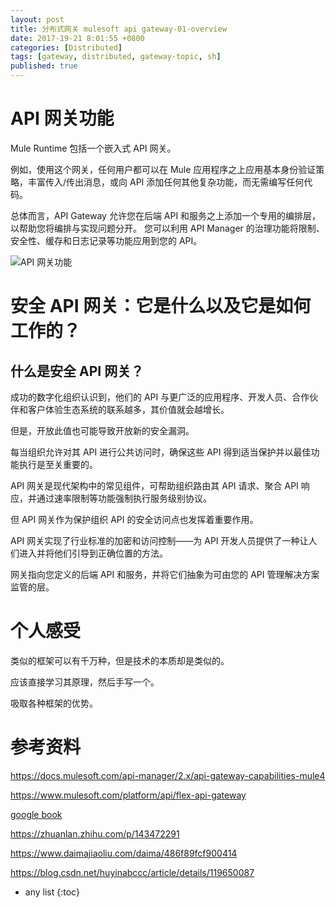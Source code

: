 ```yaml
---
layout: post
title: 分布式网关 mulesoft api gateway-01-overview
date: 2017-19-21 8:01:55 +0800
categories: [Distributed]
tags: [gateway, distributed, gateway-topic, sh]
published: true
---
```


# API 网关功能

Mule Runtime 包括一个嵌入式 API 网关。 

例如，使用这个网关，任何用户都可以在 Mule 应用程序之上应用基本身份验证策略，丰富传入/传出消息，或向 API 添加任何其他复杂功能，而无需编写任何代码。

总体而言，API Gateway 允许您在后端 API 和服务之上添加一个专用的编排层，以帮助您将编排与实现问题分开。 您可以利用 API Manager 的治理功能将限制、安全性、缓存和日志记录等功能应用到您的 API。

![API 网关功能](https://docs.mulesoft.com/api-manager/2.x/_images/apigateway.png)

# 安全 API 网关：它是什么以及它是如何工作的？

## 什么是安全 API 网关？

成功的数字化组织认识到，他们的 API 与更广泛的应用程序、开发人员、合作伙伴和客户体验生态系统的联系越多，其价值就会越增长。

但是，开放此值也可能导致开放新的安全漏洞。

每当组织允许对其 API 进行公共访问时，确保这些 API 得到适当保护并以最佳功能执行是至关重要的。

API 网关是现代架构中的常见组件，可帮助组织路由其 API 请求、聚合 API 响应，并通过速率限制等功能强制执行服务级别协议。

但 API 网关作为保护组织 API 的安全访问点也发挥着重要作用。 

API 网关实现了行业标准的加密和访问控制——为 API 开发人员提供了一种让人们进入并将他们引导到正确位置的方法。

网关指向您定义的后端 API 和服务，并将它们抽象为可由您的 API 管理解决方案监管的层。

# 个人感受

类似的框架可以有千万种，但是技术的本质却是类似的。

应该直接学习其原理，然后手写一个。

吸取各种框架的优势。

# 参考资料

https://docs.mulesoft.com/api-manager/2.x/api-gateway-capabilities-mule4

https://www.mulesoft.com/platform/api/flex-api-gateway

[google book](https://books.google.co.jp/books?id=q-pJDwAAQBAJ&pg=PT153&lpg=PT153&dq=mulesoft+%E7%BD%91%E5%85%B3&source=bl&ots=8ZnRz5faJn&sig=ACfU3U11mcrkh1N01AeD6mXwP7Uyf4EWAA&hl=zh-CN&sa=X&ved=2ahUKEwjL94zRkNn4AhWlUGwGHaMiBfgQ6AF6BAggEAM#v=onepage&q=mulesoft%20%E7%BD%91%E5%85%B3&f=false)

https://zhuanlan.zhihu.com/p/143472291

https://www.daimajiaoliu.com/daima/486f89fcf900414

https://blog.csdn.net/huyinabccc/article/details/119650087

* any list
{:toc}